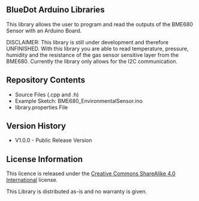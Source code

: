 ## **BlueDot Arduino Libraries**

This library allows the user to program and read the outputs of the BME680 Sensor with an Arduino Board.

DISCLAIMER: This library is still under development and therefore UNFINISHED.
            With this library you are able to read temperature, pressure, humidity and the resistance of the 
            gas sensor sensitive layer from the BME680.
            Currently the library only allows for the I2C communication.
             


## **Repository Contents**

* Source Files (.cpp and .h)
* Example Sketch: BME680_EnvironmentalSensor.ino
* library.properties File


## **Version History**

* V1.0.0 - Public Release Version


## **License Information**

This licence is released under the [Creative Commons ShareAlike 4.0 International](https://creativecommons.org/licenses/by-sa/4.0/) license.

This Library is distributed as-is and no warranty is given.
